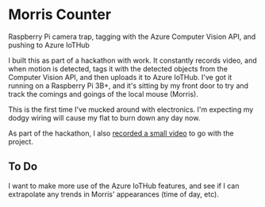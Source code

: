 # Morris Counter

Raspberry Pi camera trap, tagging with the Azure Computer Vision API, and pushing to Azure IoTHub

I built this as part of a hackathon with work. It constantly records video, and when motion is detected, tags it with the detected objects from the Computer Vision API, and then uploads it to Azure IoTHub. I've got it running on a Raspberry Pi 3B+, and it's sitting by my front door to try and track the comings and goings of the local mouse (Morris).

This is the first time I've mucked around with electronics. I'm expecting my dodgy wiring will cause my flat to burn down any day now.

As part of the hackathon, I also [recorded a small video](https://www.youtube.com/watch?v=zjU3nseEYTE) to go with the project.

## To Do

I want to make more use of the Azure IoTHub features, and see if I can extrapolate any trends in Morris' appearances (time of day, etc).